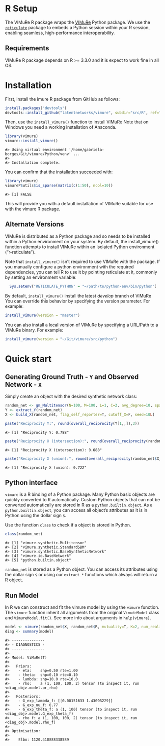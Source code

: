 
<!-- README.md is generated from README.Rmd. Please edit that file -->

# R Setup

The VIMuRe R package wraps the
[VIMuRe](https://github.com/latentnetworks/vimure/tree/develop/src/python)
Python package. We use the
[`reticulate`](https://rstudio.github.io/reticulate/) package to embeds
a Python session within your R session, enabling seamless,
high-performance interoperability.

## Requirements

VIMuRe R package depends on R \>= 3.3.0 and it is expect to work fine in
all OS.

# Installation

First, install the imure R package from GitHub as follows:

``` r
install.packages("devtools")
devtools::install_github("latentnetworks/vimure", subdir="src/R", ref="develop")
```

Then, use the `install_vimure()` function to install VIMuRe Note that on
Windows you need a working installation of Anaconda.

``` r
library(vimure)
vimure::install_vimure()
```

    #> Using virtual environment '/home/gabriela-borges/Git/vimure/Python/venv' ...
    #> 
    #> Installation complete.

You can confirm that the installation succeeded with:

``` r
library(vimure)
vimureP$utils$is_sparse(matrix(c(1:50), ncol=10))
```

    #> [1] FALSE

This will provide you with a default installation of VIMuRe suitable for
use with the vimure R package.

## Alternate Versions

VIMuRe is distributed as a Python package and so needs to be installed
within a Python environment on your system. By default, the
install_vimure() function attempts to install VIMuRe within an isolated
Python environment (“r-reticulate”).

Note that `install_vimure()` isn’t required to use VIMuRe with the
package. If you manually configure a python environment with the
required dependencies, you can tell R to use it by pointing reticulate
at it, commonly by setting an environment variable:

``` r
  Sys.setenv("RETICULATE_PYTHON" = "~/path/to/python-env/bin/python")
```

By default, `install_vimure()` install the latest *develop* branch of
VIMuRe You can override this behavior by specifying the version
parameter. For example:

``` r
install_vimure(version = "master")
```

You can also install a local version of VIMuRe by specifying a URL/Path
to a VIMuRe binary. For example:

``` r
install_vimure(version = "~/Git/vimure/src/python")
```

# Quick start

## Generating Ground Truth - `Y` and Observed Network - `X`

Simply create an object with the desired synthetic network class:

``` r
random_net <- gm_Multitensor(N=100, M=100, L=1, C=2, avg_degree=10, sparsify=T, eta=0.99, seed=10)
Y <- extract_Y(random_net)
X <- build_X(random_net, flag_self_reporter=T, cutoff_X=F, seed=10L)

paste("Reciprocity Y:", round(overall_reciprocity(Y[1,,]),3))
```

    #> [1] "Reciprocity Y: 0.788"

``` r
paste("Reciprocity X (intersection):", round(overall_reciprocity(random_net$X_intersection$toarray()[1,,]),3))
```

    #> [1] "Reciprocity X (intersection): 0.688"

``` r
paste("Reciprocity X (union):", round(overall_reciprocity(random_net$X_union$toarray()[1,,]),3))
```

    #> [1] "Reciprocity X (union): 0.722"

## Python interface

`vimure` is a R binding of a Python package. Many Python basic objects
are quickly converted to R automatically. Custom Python objects that can
not be converted automatically are stored in R as a
`python.builtin.object`. As a `python.builtin.object`, you can access
all object’s attributes as it is in Python using the dollar sign `$`.

Use the function `class` to check if a object is stored in Python.

``` r
class(random_net)
```

    #> [1] "vimure.synthetic.Multitensor"         
    #> [2] "vimure.synthetic.StandardSBM"         
    #> [3] "vimure.synthetic.BaseSyntheticNetwork"
    #> [4] "vimure.io.BaseNetwork"                
    #> [5] "python.builtin.object"

`random_net` is stored as a Python object. You can access its attributes
using the dollar sign `$` or using our `extract_*` functions which
always will return a R object.

## Run Model

In R we can construct and fit the vimure model by using the `vimure`
function. The `vimure` function inherit all arguments from the original
`VimudeModel` class and `VimureModel.fit()`. See more info about
arguments in `help(vimure)`.

``` r
model <- vimure(random_net$X, random_net$R, mutuality=T, K=2, num_realisations=1, max_iter=150)
diag <- summary(model)
```

    #> ---------------
    #> - DIAGNOSTICS -
    #> ---------------
    #> 
    #> Model: ViMuRe(T)
    #> 
    #>   Priors:
    #>    - eta:    shp=0.50 rte=1.00
    #>    - theta:  shp=0.10 rte=0.10
    #>    - lambda: shp=10.0 rte=10.0
    #>    - rho:    a (1, 100, 100, 2) tensor (to inspect it, run <diag_obj>.model.pr_rho)
    #> 
    #>   Posteriors:
    #>    - G_exp_lambda_f: [[0.00151633 1.43093229]]
    #>    - G_exp_nu_f: 0.77
    #>    - G_exp_theta_f: a (1, 100) tensor (to inspect it, run <diag_obj>.model.G_exp_theta_f)
    #>    - rho_f: a (1, 100, 100, 2) tensor (to inspect it, run <diag_obj>.model.rho_f)
    #> 
    #> Optimisation:
    #> 
    #>    Elbo: 1120.418888338589
